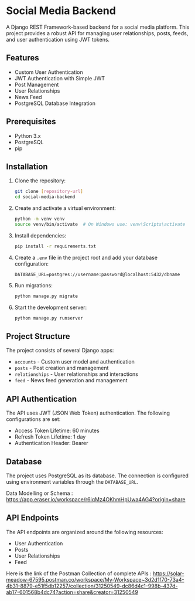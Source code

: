# Social Media Backend

A Django REST Framework-based backend for a social media platform. This project provides a robust API for managing user relationships, posts, feeds, and user authentication using JWT tokens.

## Features

- Custom User Authentication
- JWT Authentication with Simple JWT
- Post Management
- User Relationships
- News Feed
- PostgreSQL Database Integration

## Prerequisites

- Python 3.x
- PostgreSQL
- pip

## Installation

1. Clone the repository:
    ```bash
    git clone [repository-url]
    cd social-media-backend
    ```

2. Create and activate a virtual environment:
    ```bash
    python -m venv venv
    source venv/bin/activate  # On Windows use: venv\Scripts\activate
    ```

3. Install dependencies:
    ```bash
    pip install -r requirements.txt
    ```

4. Create a `.env` file in the project root and add your database configuration:
    ```
    DATABASE_URL=postgres://username:password@localhost:5432/dbname
    ```

5. Run migrations:
    ```bash
    python manage.py migrate
    ```

6. Start the development server:
    ```bash
    python manage.py runserver
    ```

## Project Structure

The project consists of several Django apps:

- `accounts` - Custom user model and authentication
- `posts` - Post creation and management
- `relationships` - User relationships and interactions
- `feed` - News feed generation and management

## API Authentication

The API uses JWT (JSON Web Token) authentication. The following configurations are set:

- Access Token Lifetime: 60 minutes
- Refresh Token Lifetime: 1 day
- Authentication Header: Bearer

## Database

The project uses PostgreSQL as its database. The connection is configured using environment variables through the `DATABASE_URL`.

Data Modelling or Schema : https://app.eraser.io/workspace/r6iqMz4OKhmHpUwa4AG4?origin=share

## API Endpoints

The API endpoints are organized around the following resources:
- User Authentication
- Posts
- User Relationships
- Feed

Here is the link of the Postman Collection of complete APIs : https://solar-meadow-67595.postman.co/workspace/My-Workspace~3d2d1f70-73a4-4b31-8879-e51f5db12257/collection/31250549-dc86d4c1-998b-437d-ab17-601568b4dc74?action=share&creator=31250549
